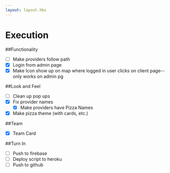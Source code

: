 ```yaml
---
layout: layout.hbs
---
```


# Execution

##Functionality
* [ ] Make providers follow path
* [x] Login from admin page
* [x] Make Icon show up on map where logged in user clicks on client page--only works on admin pg

##Look and Feel
* [ ] Clean up pop ups
* [x] Fix provider names
	* [X] Make providers have Pizza Names
* [x] Make pizza theme (with cards, etc.)
	
##Team
* [x] Team Card 

##Turn In 
* [ ] Push to firebase
* [ ] Deploy script to heroku
* [ ] Push to github
